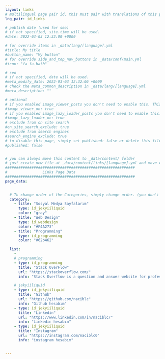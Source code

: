 ```yaml
---
layout: links
# multilingual page pair id, this must pair with translations of this page. (This name must be unique)
lng_pair: id_links

# publish date (used for seo)
# if not specified, site.time will be used.
#date: 2022-03-03 12:32:00 +0000

# for override items in _data/lang/[language].yml
#title: My title
#button_name: "My button"
# for override side_and_top_nav_buttons in _data/conf/main.yml
#icon: "fa fa-bath"

# seo
# if not specified, date will be used.
#meta_modify_date: 2022-03-03 12:32:00 +0000
# check the meta_common_description in _data/lang/[language].yml
#meta_description: ""

# optional
# if you enabled image_viewer_posts you don't need to enable this. This is only if image_viewer_posts = false
#image_viewer_on: true
# if you enabled image_lazy_loader_posts you don't need to enable this. This is only if image_lazy_loader_posts = false
#image_lazy_loader_on: true
# exclude from on site search
#on_site_search_exclude: true
# exclude from search engines
#search_engine_exclude: true
# to disable this page, simply set published: false or delete this file
#published: false


# you can always move this content to _data/content/ folder
# just create new file at _data/content/links/[language].yml and move content below.
###########################################################
#                Links Page Data
###########################################################
page_data:
  

  # To change order of the Categories, simply change order. (you don't need to change list order.)
  category:
    - title: "Sosyal Medya Sayfalarım"
      type: id_jekyiiliquid
      color: "gray"
    - title: "Web Design"
      type: id_webdesign
      color: "#F4A273"
    - title: "Programming"
      type: id_programming
      color: "#62b462"

  list:
    -
    # programming
    - type: id_programming
      title: "Stack OverFlow"
      url: "https://stackoverflow.com/"
      info: "Stack Overflow is a question and answer website for professional and enthusiastic programmers."

    # jekyiiliquid
    - type: id_jekyiiliquid
      title: "Github"
      url: "https://github.com/naciblc"
      info: "Github hesabım"
    - type: id_jekyiiliquid
      title: "Linkedin"
      url: "https://www.linkedin.com/in/naciblc/"
      info: "Linkedin hesabım"
    - type: id_jekyiiliquid
      title: "Instagram"
      url: "https://instagram.com/naciblc0"
      info: "instagram hesabım"


---
```

